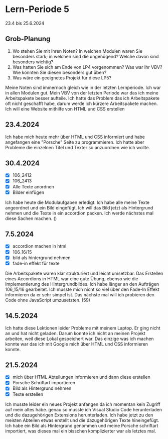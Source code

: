 # Lern-Periode 5

23.4 bis 25.6.2024

## Grob-Planung

1. Wo stehen Sie mit Ihren Noten? In welchen Modulen waren Sie besonders stark; in welchen sind die ungenügend? Welche davon sind besonders wichtig?
2. Was hatten Sie sich am Ende von LP4 vorgenommen? Was war Ihr VBV? Wie könnten Sie diesen besonders gut üben?
4. Was wäre ein geeignetes Projekt für diese LP5?

Meine Noten sind immernoch gleich wie in der letzten Lernperiode. Ich war in allen Modulen gut.
Mein VBV von der letzten Periode war das ich meine Arbeitspakete besser aufteile. Ich hatte das Problem das ich Arbeitspakete oft nicht geschafft habe, darum werde ich kürzere Arbeitspakete machen.
Ich will eine Website mithilfe von HTML und CSS erstellen

## 23.4.2024

Ich habe mich heute mehr über HTML und CSS informiert und habe angefangen eine "Porsche" Seite zu programmieren. Ich hatte aber Probleme die einzelnen Titel und Texter so anzuordnen wie ich wollte.

## 30.4.2024

- [x] 106_2412
- [x] 106_2413
- [x] Alle Texte anordnen
- [x] Bilder einfügen

Ich habe heute die Modulaufgaben erledigt. Ich habe alle meine Texte angeordnet und ein Bild eingefügt. Ich will das Bild jetzt als Hintergrund nehmen und die Texte in ein accordion packen. Ich werde nächstes mal diese Sachen machen. ()

## 7.5.2024

- [x] accordion machen in html
- [x] 106_16/15
- [x] bild als hintergrund nehmen
- [x] fade-in effekt für texte

Die Arbeitspakete waren klar strukturiert und leicht umsetzbar. Das Erstellen eines Accordions in HTML war eine gute Übung, ebenso wie die Implementierung des Hintergrundbildes. Ich habe länger an den Aufträgen 106_15/16 gearbeitet. Ich musste mich nicht so viel über den Fade-In Effekt informieren da er sehr simpel ist. Das nächste mal will ich probieren den Code ohne JavaScript umzusetzten. (59)

## 14.5.2024

Ich hatte diese Lektionen leider Probleme mit meinem Laptop. Er ging nicht an und hat nicht geladen. Darum konnte ich nicht an meinen Projekt arbeiten, weil diese Lokal gespeichert war. Das einzige was ich machen konnte war das ich mit Google mich über HTML und CSS informieren konnte.


## 21.5.2024

- [x] mich über HTML Abteilungen informieren und dann diese erstellen
- [x] Porsche Schriftart importieren
- [x] Bild als Hintergrund nehmen
- [x] Texte erstellen

Ich musste leider ein neues Projekt anfangen da ich momentan kein Zugriff auf mein altes habe. genau so musste ich Visual Studio Code herunterladen und die dazugehörigen Extensions herunterladen. Ich habe jetzt zu den meisten Abteilen etwas erstellt und die dazugehörigen Texte hineingefügt. Ich habe ein Bild als Hintergrund genommen und meine Porsche schriftart importiert, was dieses mal ein bisschen komplizierter war als letztes mal. 
